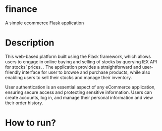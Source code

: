 # finance
A simple ecommerce Flask application

# Description

This web-based platform built using the Flask framework, which allows users to engage in online buying and selling of stocks by querying IEX API for stocks’ prices. . The application provides a straightforward and user-friendly interface for user to browse and purchase products, while also enabling users to sell their stocks and manage their inventory.

User authentication is an essential aspect of any eCommerce application, ensuring secure access and protecting sensitive information. Users can create accounts, log in, and manage their personal information and view their order history.

# How to run?
